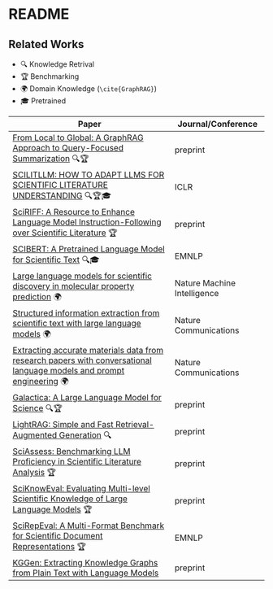 # README
## Related Works
- 🔍 Knowledge Retrival
- 🏆 Benchmarking
- 🌍 Domain Knowledge (`\cite{GraphRAG}`)
- 🎓 Pretrained

| Paper | Journal/Conference |
|--|--|
| [From Local to Global: A GraphRAG Approach to Query-Focused Summarization](https://arxiv.org/abs/2404.16130) 🔍🏆 | preprint |
| [SCILITLLM: HOW TO ADAPT LLMS FOR SCIENTIFIC LITERATURE UNDERSTANDING](https://arxiv.org/abs/2408.15545) 🔍🏆🎓 | ICLR |
| [SciRIFF: A Resource to Enhance Language Model Instruction-Following over Scientific Literature](http://arxiv.org/abs/2406.07835) 🏆 | preprint |
| [SCIBERT: A Pretrained Language Model for Scientific Text](https://arxiv.org/pdf/1903.10676) 🔍🎓 | EMNLP |
| [Large language models for scientific discovery in molecular property prediction](https://doi.org/10.1038/s42256-025-00994-z) 🌍 | Nature Machine Intelligence |
| [Structured information extraction from scientific text with large language models](https://doi.org/10.1038/s41467-024-45563-x) 🌍 | Nature Communications |
| [Extracting accurate materials data from research papers with conversational language models and prompt engineering](https://doi.org/10.1038/s41467-024-45914-8) 🌍 | Nature Communications |
| [Galactica: A Large Language Model for Science](https://arxiv.org/pdf/2211.09085) 🔍🏆 | preprint |
| [LightRAG: Simple and Fast Retrieval-Augmented Generation](https://arxiv.org/abs/2410.05779) 🔍 | preprint |
| [SciAssess: Benchmarking LLM Proficiency in Scientific Literature Analysis](http://arxiv.org/abs/2403.01976) 🏆 | preprint |
| [SciKnowEval: Evaluating Multi-level Scientific Knowledge of Large Language Models](http://arxiv.org/abs/2406.09098) 🏆 | preprint |
| [SciRepEval: A Multi-Format Benchmark for Scientific Document Representations](https://aclanthology.org/2023.emnlp-main.338/) 🏆 | EMNLP |
| [KGGen: Extracting Knowledge Graphs from Plain Text with Language Models](https://arxiv.org/abs/2502.09956) | preprint |

